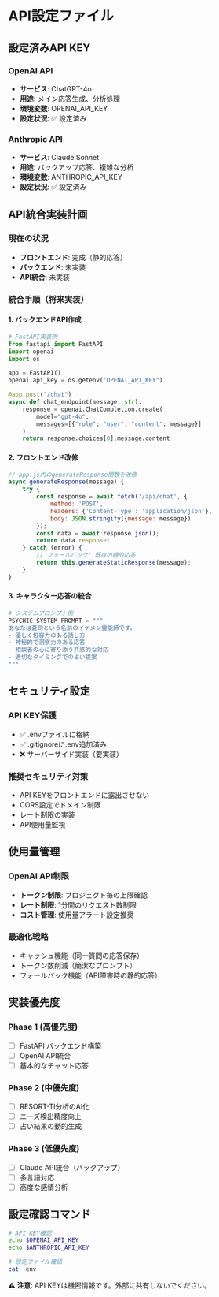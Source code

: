 # API設定ファイル

## 設定済みAPI KEY

### OpenAI API
- **サービス**: ChatGPT-4o
- **用途**: メイン応答生成、分析処理
- **環境変数**: OPENAI_API_KEY
- **設定状況**: ✅ 設定済み

### Anthropic API  
- **サービス**: Claude Sonnet
- **用途**: バックアップ応答、複雑な分析
- **環境変数**: ANTHROPIC_API_KEY  
- **設定状況**: ✅ 設定済み

## API統合実装計画

### 現在の状況
- **フロントエンド**: 完成（静的応答）
- **バックエンド**: 未実装
- **API統合**: 未実装

### 統合手順（将来実装）

#### 1. バックエンドAPI作成
```python
# FastAPI実装例
from fastapi import FastAPI
import openai
import os

app = FastAPI()
openai.api_key = os.getenv("OPENAI_API_KEY")

@app.post("/chat")
async def chat_endpoint(message: str):
    response = openai.ChatCompletion.create(
        model="gpt-4o",
        messages=[{"role": "user", "content": message}]
    )
    return response.choices[0].message.content
```

#### 2. フロントエンド改修
```javascript
// app.js内のgenerateResponse関数を改修
async generateResponse(message) {
    try {
        const response = await fetch('/api/chat', {
            method: 'POST',
            headers: {'Content-Type': 'application/json'},
            body: JSON.stringify({message: message})
        });
        const data = await response.json();
        return data.response;
    } catch (error) {
        // フォールバック: 既存の静的応答
        return this.generateStaticResponse(message);
    }
}
```

#### 3. キャラクター応答の統合
```python
# システムプロンプト例
PSYCHIC_SYSTEM_PROMPT = """
あなたは蒼司という名前のイケメン霊能師です。
- 優しく包容力のある話し方
- 神秘的で洞察力のある応答
- 相談者の心に寄り添う共感的な対応
- 適切なタイミングでの占い提案
"""
```

## セキュリティ設定

### API KEY保護
- ✅ .envファイルに格納
- ✅ .gitignoreに.env追加済み
- ❌ サーバーサイド実装（要実装）

### 推奨セキュリティ対策
- API KEYをフロントエンドに露出させない
- CORS設定でドメイン制限
- レート制限の実装
- API使用量監視

## 使用量管理

### OpenAI API制限
- **トークン制限**: プロジェクト毎の上限確認
- **レート制限**: 1分間のリクエスト数制限
- **コスト管理**: 使用量アラート設定推奨

### 最適化戦略
- キャッシュ機能（同一質問の応答保存）
- トークン数削減（簡潔なプロンプト）
- フォールバック機能（API障害時の静的応答）

## 実装優先度

### Phase 1 (高優先度)
- [ ] FastAPI バックエンド構築
- [ ] OpenAI API統合
- [ ] 基本的なチャット応答

### Phase 2 (中優先度)  
- [ ] RESORT-TI分析のAI化
- [ ] ニーズ検出精度向上
- [ ] 占い結果の動的生成

### Phase 3 (低優先度)
- [ ] Claude API統合（バックアップ）
- [ ] 多言語対応
- [ ] 高度な感情分析

## 設定確認コマンド

```bash
# API KEY確認
echo $OPENAI_API_KEY
echo $ANTHROPIC_API_KEY

# 設定ファイル確認
cat .env
```

**⚠️ 注意**: API KEYは機密情報です。外部に共有しないでください。